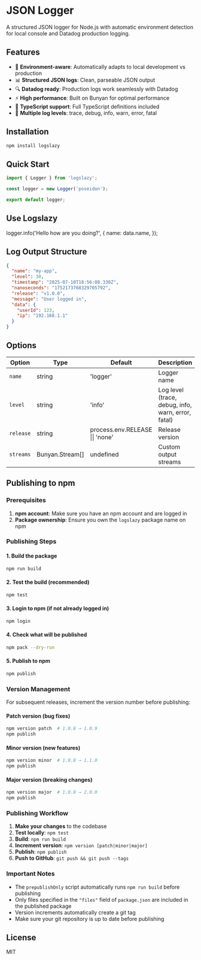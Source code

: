 # JSON Logger

A structured JSON logger for Node.js with automatic environment detection for local console and Datadog production logging.

## Features

- 🚀 **Environment-aware**: Automatically adapts to local development vs production
- 📊 **Structured JSON logs**: Clean, parseable JSON output
- 🔍 **Datadog ready**: Production logs work seamlessly with Datadog
- ⚡ **High performance**: Built on Bunyan for optimal performance
- 🎯 **TypeScript support**: Full TypeScript definitions included
- 📝 **Multiple log levels**: trace, debug, info, warn, error, fatal

## Installation

```bash
npm install logslazy
```

## Quick Start

```javascript
import { Logger } from 'logslazy';

const logger = new Logger('poseidon');

export default logger;
```

## Use Logslazy
logger.info('Hello how are you doing?', {
        name: data.name,
});


## Log Output Structure

```json
{
  "name": "my-app",
  "level": 30,
  "timestamp": "2025-07-10T18:56:08.330Z",
  "nanoseconds": "1752173768329705792",
  "release": "v1.0.0",
  "message": "User logged in",
  "data": {
    "userId": 123,
    "ip": "192.168.1.1"
  }
}
```

## Options

| Option | Type | Default | Description |
|--------|------|---------|-------------|
| `name` | string | 'logger' | Logger name |
| `level` | string | 'info' | Log level (trace, debug, info, warn, error, fatal) |
| `release` | string | process.env.RELEASE \|\| 'none' | Release version |
| `streams` | Bunyan.Stream[] | undefined | Custom output streams |

## Publishing to npm

### Prerequisites

1. **npm account**: Make sure you have an npm account and are logged in
2. **Package ownership**: Ensure you own the `logslazy` package name on npm

### Publishing Steps

#### 1. Build the package
```bash
npm run build
```

#### 2. Test the build (recommended)
```bash
npm test
```

#### 3. Login to npm (if not already logged in)
```bash
npm login
```

#### 4. Check what will be published
```bash
npm pack --dry-run
```

#### 5. Publish to npm
```bash
npm publish
```

### Version Management

For subsequent releases, increment the version number before publishing:

#### Patch version (bug fixes)
```bash
npm version patch  # 1.0.8 → 1.0.9
npm publish
```

#### Minor version (new features)
```bash
npm version minor  # 1.0.8 → 1.1.0
npm publish
```

#### Major version (breaking changes)
```bash
npm version major  # 1.0.8 → 2.0.0
npm publish
```

### Publishing Workflow

1. **Make your changes** to the codebase
2. **Test locally**: `npm test`
3. **Build**: `npm run build`
4. **Increment version**: `npm version [patch|minor|major]`
5. **Publish**: `npm publish`
6. **Push to GitHub**: `git push && git push --tags`

### Important Notes

- The `prepublishOnly` script automatically runs `npm run build` before publishing
- Only files specified in the `"files"` field of `package.json` are included in the published package
- Version increments automatically create a git tag
- Make sure your git repository is up to date before publishing

## License

MIT 